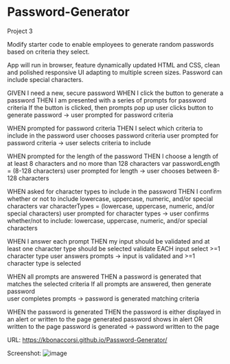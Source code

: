 # Password-Generator
Project 3

Modify starter code to enable employees to generate random passwords based on criteria they select.

App will run in browser, feature dynamically updated HTML and CSS, clean and polished responsive UI adapting to multiple screen sizes. Password can include special characters.

GIVEN I need a new, secure password
WHEN I click the button to generate a password
THEN I am presented with a series of prompts for password criteria
If the button is clicked, then prompts pop up
    user clicks button to generate password -> user prompted for password criteria

WHEN prompted for password criteria
THEN I select which criteria to include in the password
user chooses password criteria
    user prompted for password criteria -> user selects criteria to include

WHEN prompted for the length of the password
THEN I choose a length of at least 8 characters and no more than 128 characters
var passwordLength = (8-128 characters)
    user prompted for length -> user chooses between 8-128 characters

WHEN asked for character types to include in the password
THEN I confirm whether or not to include lowercase, uppercase, numeric, and/or special characters
var characterTypes = (lowercase, uppercase, numeric, and/or special characters)
    user prompted for character types -> user confirms whether/not to include: lowercase, uppercase, numeric, and/or special characters

WHEN I answer each prompt
THEN my input should be validated and at least one character type should be selected
validate EACH input
select >=1 character type
    user answers prompts -> input is validated and >=1 character type is selected

WHEN all prompts are answered
THEN a password is generated that matches the selected criteria
If all prompts are answered, then generate password  
    user completes prompts -> password is generated matching criteria

WHEN the password is generated
THEN the password is either displayed in an alert or written to the page
generated password shows in alert OR written to the page
    password is generated -> password written to the page


URL: https://kbonaccorsi.github.io/Password-Generator/

Screenshot:
![image](https://user-images.githubusercontent.com/86372011/135567001-0b41fcf6-2496-45a0-9bbb-17a3b0155e8c.png)

